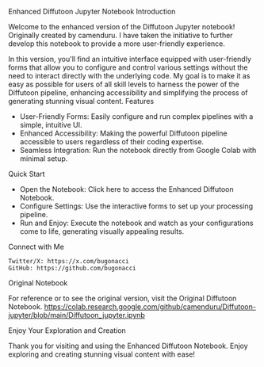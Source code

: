 Enhanced Diffutoon Jupyter Notebook
Introduction

Welcome to the enhanced version of the Diffutoon Jupyter notebook! Originally created by camenduru.
I have taken the initiative to further develop this notebook to provide a more user-friendly experience.

In this version, you'll find an intuitive interface equipped with user-friendly forms that allow you to configure and control various settings without the need to interact directly with the underlying code. My goal is to make it as easy as possible for users of all skill levels to harness the power of the Diffutoon pipeline, enhancing accessibility and simplifying the process of generating stunning visual content.
Features

- User-Friendly Forms: Easily configure and run complex pipelines with a simple, intuitive UI.
- Enhanced Accessibility: Making the powerful Diffutoon pipeline accessible to users regardless of their coding expertise.
- Seamless Integration: Run the notebook directly from Google Colab with minimal setup.

Quick Start

- Open the Notebook: Click here to access the Enhanced Diffutoon Notebook.
- Configure Settings: Use the interactive forms to set up your processing pipeline.
- Run and Enjoy: Execute the notebook and watch as your configurations come to life, generating visually appealing results.

Connect with Me

    Twitter/X: https://x.com/bugonacci
    GitHub: https://github.com/bugonacci

Original Notebook

For reference or to see the original version, visit the Original Diffutoon Notebook. https://colab.research.google.com/github/camenduru/Diffutoon-jupyter/blob/main/Diffutoon_jupyter.ipynb

Enjoy Your Exploration and Creation

Thank you for visiting and using the Enhanced Diffutoon Notebook. Enjoy exploring and creating stunning visual content with ease!
